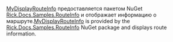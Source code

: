 <span data-ttu-id="8e9f7-101">[MyDisplayRouteInfo](https://github.com/Rick-Anderson/RouteInfo/blob/master/Microsoft.Docs.Samples.RouteInfo/ControllerContextExtensions.cs) предоставляется пакетом NuGet [Rick.Docs.Samples.RouteInfo](https://www.nuget.org/packages/Rick.Docs.Samples.RouteInfo) и отображает информацию о маршруте.</span><span class="sxs-lookup"><span data-stu-id="8e9f7-101">[MyDisplayRouteInfo](https://github.com/Rick-Anderson/RouteInfo/blob/master/Microsoft.Docs.Samples.RouteInfo/ControllerContextExtensions.cs) is provided by the [Rick.Docs.Samples.RouteInfo](https://www.nuget.org/packages/Rick.Docs.Samples.RouteInfo) NuGet package and displays route information.</span></span>
